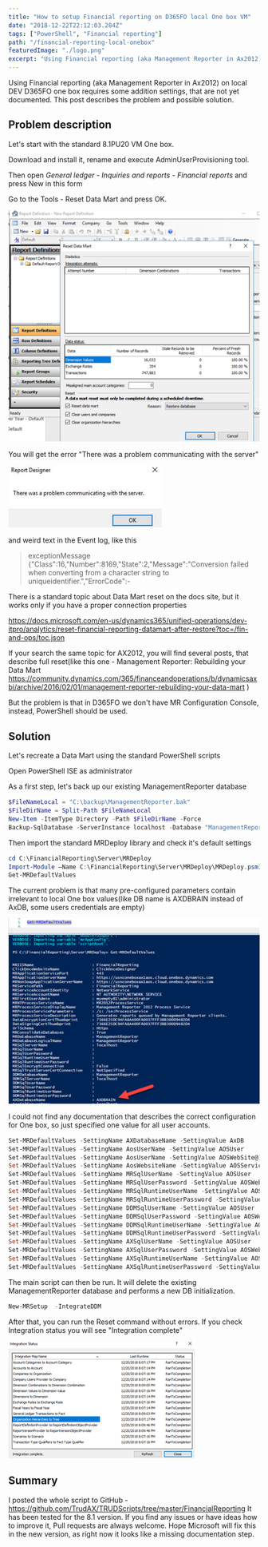 ```yaml
---
title: "How to setup Financial reporting on D365FO local One box VM"
date: "2018-12-22T22:12:03.284Z"
tags: ["PowerShell", "Financial reporting"]
path: "/financial-reporting-local-onebox"
featuredImage: "./logo.png"
excerpt: "Using Financial reporting (aka Management Reporter in Ax2012) on local DEV D365FO one box requires some addition settings, that are not yet documented. This post describes the problem and a possible solution."
---
```


Using Financial reporting (aka Management Reporter in Ax2012) on local DEV D365FO one box requires some addition settings, that are not yet documented. This post describes the problem and possible solution.

## Problem description

Let's start with the standard 8.1PU20 VM One box.

Download and install it, rename and execute AdminUserProvisioning tool.

Then open *General ledger - Inquiries and reports - Financial reports* and press New in this form

Go to the Tools - Reset Data Mart and press OK.

![1545399001281](MRResetScreen.png)

You will get the error "There was a problem communicating with the server"

![img](clip_image002.jpg)

 and weird text in the Event log, like this

> exceptionMessage {"Class":16,"Number":8169,"State":2,"Message":"Conversion failed when converting from a character string to uniqueidentifier.","ErrorCode":-

There is a standard topic about Data Mart reset on the docs site, but it works only if you have a proper connection properties

<https://docs.microsoft.com/en-us/dynamics365/unified-operations/dev-itpro/analytics/reset-financial-reporting-datamart-after-restore?toc=/fin-and-ops/toc.json>

If your search the same topic for AX2012, you will find several posts, that describe full reset(like this one - Management Reporter: Rebuilding your Data Mart
<https://community.dynamics.com/365/financeandoperations/b/dynamicsaxbi/archive/2016/02/01/management-reporter-rebuilding-your-data-mart> )

But the problem is that in D365FO we don't have MR Configuration Console, instead, PowerShell should be used.

## Solution

Let's recreate a Data Mart using the standard PowerShell scripts

Open PowerShell ISE as administrator

As a first step, let's back up our existing ManagementReporter database

```powershell
$FileNameLocal = "C:\backup\ManagementReporter.bak"
$FileDirName = Split-Path $FileNameLocal
New-Item -ItemType Directory -Path $FileDirName -Force
Backup-SqlDatabase -ServerInstance localhost -Database "ManagementReporter" -BackupFile $FileNameLocal -CompressionOption On
```

Then import the standard MRDeploy library and check it's default settings

```powershell
cd C:\FinancialReporting\Server\MRDeploy
Import-Module –Name C:\FinancialReporting\Server\MRDeploy\MRDeploy.psm1 -Verbose
Get-MRDefaultValues
```

The current problem is that many pre-configured parameters contain irrelevant to local One box values(like DB name is AXDBRAIN instead of AxDB, some users credentials are empty)

![1545399953847](MRPsCommands.png)

I could not find any documentation that describes the correct configuration for One box, so just specified one value for all user accounts.

```powershell
Set-MRDefaultValues -SettingName AXDatabaseName -SettingValue AxDB
Set-MRDefaultValues -SettingName AosUserName -SettingValue AOSUser
Set-MRDefaultValues -SettingName AosUserName -SettingValue AOSWebSite@123
Set-MRDefaultValues -SettingName AosWebsiteName -SettingValue AOSService
Set-MRDefaultValues -SettingName MRSqlUserName -SettingValue AOSUser
Set-MRDefaultValues -SettingName MRSqlUserPassword -SettingValue AOSWebSite@123
Set-MRDefaultValues -SettingName MRSqlRuntimeUserName -SettingValue AOSUser
Set-MRDefaultValues -SettingName MRSqlRuntimeUserPassword -SettingValue AOSWebSite@123
Set-MRDefaultValues -SettingName DDMSqlUserName -SettingValue AOSUser
Set-MRDefaultValues -SettingName DDMSqlUserPassword -SettingValue AOSWebSite@123
Set-MRDefaultValues -SettingName DDMSqlRuntimeUserName -SettingValue AOSUser
Set-MRDefaultValues -SettingName DDMSqlRuntimeUserPassword -SettingValue AOSWebSite@123
Set-MRDefaultValues -SettingName AXSqlUserName -SettingValue AOSUser
Set-MRDefaultValues -SettingName AXSqlUserPassword -SettingValue AOSWebSite@123
Set-MRDefaultValues -SettingName AXSqlRuntimeUserName -SettingValue AOSUser
Set-MRDefaultValues -SettingName AXSqlRuntimeUserPassword -SettingValue AOSWebSite@123
```

The main script can then be run. It will delete the existing ManagementReporter database and performs a new DB initialization.

```powershell
New-MRSetup  -IntegrateDDM
```

After that, you can run the Reset command without errors. If you check Integration status you will see "Integration complete"

![1545401515609](IntegrationComplete.png)

## Summary

I posted the whole script to GitHub - <https://github.com/TrudAX/TRUDScripts/tree/master/FinancialReporting> It has been tested for the 8.1 version. If you find any issues or have ideas how to improve it, Pull requests are always welcome. Hope Microsoft will fix this in the new version, as right now it looks like a missing documentation step.
